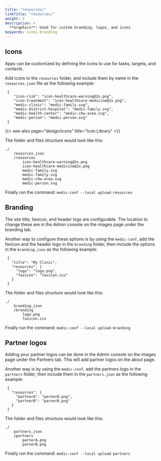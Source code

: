 ```yaml
---
title: "resources/"
linkTitle: "resources/"
weight: 2
description: >
  **Graphics**: Used for custom branding, logos, and icons
keywords: icons branding
---
```


## Icons
Apps can be customized by defining the icons to use for tasks, targets, and contacts.

Add icons to the `resources` folder, and include them by name in the `resources.json` file as the following example:
    
```
 {
    "icon-risk": "icon-healthcare-warning@2x.png",
    "icon-treatment": "icon-healthcare-medicine@2x.png",
    "medic-clinic": "medic-family.svg",
    "medic-district-hospital": "medic-family.svg",
    "medic-health-center": "medic-chw-area.svg",
    "medic-person": "medic-person.svg"
 }
```

{{< see-also page="design/icons" title="Icon Library" >}}

The folder and files structure would look like this:

```
./
    resources.json
    /resources
        icon-healthcare-warning@2x.png
        icon-healthcare-medicine@2x.png
        medic-family.svg
        medic-family.svg
        medic-chw-area.svg
        medic-person.svg

```
Finally run the command: `medic-conf --local upload-resources`

## Branding

The site title, favicon, and header logo are configurable. The location to change these are in the Admin console on the images page under the branding tab.

Another way to configure these options is by using the `medic-conf`, add the favicon and the header logo in the `branding` folder, then include the options in the `branding.json` as the following example:
```
 {
   "title": "My Clinic",
   "resources": {
     "logo": "logo.png",
     "favicon": "favicon.ico"
   }
 }
```
The folder and files structure would look like this:

```
./
    branding.json
    /branding
        logo.png
        favicon.ico
```
Finally run the command: `medic-conf --local upload-branding`

## Partner logos

Adding your partner logos can be done in the Admin console on the images page under the Partners tab. This will add partner logos on the about page. 

Another way is by using the `medic-conf`, add the partners logo in the `partners` folder, then include them in the `partners.json` as the following example:
```
 {
   "resources": {
     "partnerA": "parnerA.png",
     "partnerB": "parnerB.png"
   }
 }
```
The folder and files structure would look like this:

```
./
    partners.json
    /partners
        parnerA.png
        parnerB.png
```
Finally run the command: `medic-conf --local upload-partners`
